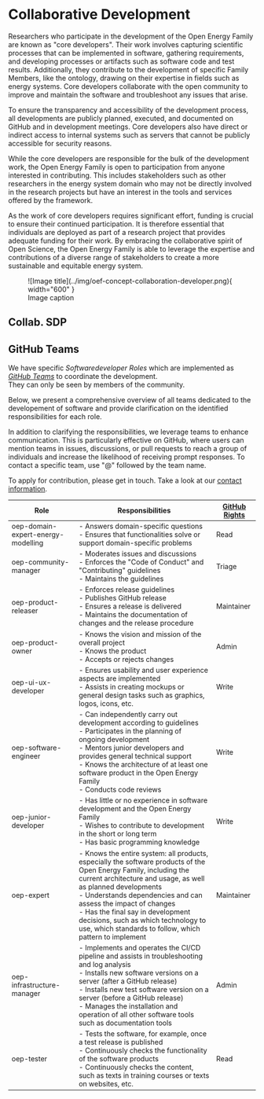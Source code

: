 # Collaborative Development

Researchers who participate in the development of the Open Energy Family are 
known as "core developers". Their work involves capturing scientific processes 
that can be implemented in software, gathering requirements, and developing 
processes or artifacts such as software code and test results. 
Additionally, they contribute to the development of specific Family Members, 
like the ontology, drawing on their expertise in fields such as energy systems. 
Core developers collaborate with the open community to improve and maintain the 
software and troubleshoot any issues that arise.

To ensure the transparency and accessibility of the development process, 
all developments are publicly planned, executed, and documented on GitHub and 
in development meetings. 
Core developers also have direct or indirect access to internal systems such as 
servers that cannot be publicly accessible for security reasons.

While the core developers are responsible for the bulk of the development work, 
the Open Energy Family is open to participation from anyone interested in 
contributing. 
This includes stakeholders such as other researchers in the energy system 
domain who may not be directly involved in the research projects but have an 
interest in the tools and services offered by the framework.

As the work of core developers requires significant effort, funding is crucial 
to ensure their continued participation. It is therefore essential that 
individuals are deployed as part of a research project that provides adequate 
funding for their work. By embracing the collaborative spirit of Open Science, 
the Open Energy Family is able to leverage the expertise and contributions of a 
diverse range of stakeholders to create a more sustainable and 
equitable energy system.

<figure markdown>
  ![Image title](../img/oef-concept-collaboration-developer.png){ width="600" }
  <figcaption>Image caption</figcaption>
</figure>

## Collab. SDP

## GitHub Teams
We have specific _Softwaredeveloper Roles_ which are implemented as [_GitHub Teams_](https://github.com/orgs/OpenEnergyPlatform/teams/oef-software-developer/teams)
to coordinate the development.<br>
They can only be seen by members of the community.

Below, we present a comprehensive overview of all teams dedicated to the developement of software and provide clarification on the identified responsibilities for each role.

In addition to clarifying the responsibilities, we leverage teams to enhance communication. This is particularly effective on GitHub, where users can mention teams in issues, discussions, or pull requests to reach a group of individuals and increase the likelihood of receiving prompt responses. To contact a specific team, use "@" followed by the team name.

To apply for contribution, please get in touch. Take a look at our [contact information](contact.md).

| Role                      | Responsibilities                                                                                                          | [GitHub Rights](https://docs.github.com/en/organizations/managing-user-access-to-your-organizations-repositories/repository-roles-for-an-organization#permissions-for-each-role) |
|---------------------------|---------------------------------------------------------------------------------------------------------------------------|---------------|
| oep-domain-expert-energy-modelling | - Answers domain-specific questions<br>- Ensures that functionalities solve or support domain-specific problems           | Read          |
| oep-community-manager     | - Moderates issues and discussions<br>- Enforces the "Code of Conduct" and "Contributing" guidelines<br>- Maintains the guidelines       | Triage        |
| oep-product-releaser      | - Enforces release guidelines<br>- Publishes GitHub release<br>- Ensures a release is delivered<br>- Maintains the documentation of changes and the release procedure | Maintainer    |
| oep-product-owner         | - Knows the vision and mission of the overall project<br>- Knows the product<br>- Accepts or rejects changes              | Admin         |
| oep-ui-ux-developer       | - Ensures usability and user experience aspects are implemented<br>- Assists in creating mockups or general design tasks such as graphics, logos, icons, etc. | Write         |
| oep-software-engineer     | - Can independently carry out development according to guidelines<br>- Participates in the planning of ongoing development<br>- Mentors junior developers and provides general technical support<br>- Knows the architecture of at least one software product in the Open Energy Family<br>- Conducts code reviews | Write         |
| oep-junior-developer      | - Has little or no experience in software development and the Open Energy Family<br>- Wishes to contribute to development in the short or long term<br>- Has basic programming knowledge | Write         |
| oep-expert                | - Knows the entire system: all products, especially the software products of the Open Energy Family, including the current architecture and usage, as well as planned developments<br>- Understands dependencies and can assess the impact of changes<br>- Has the final say in development decisions, such as which technology to use, which standards to follow, which pattern to implement | Maintainer    |
| oep-infrastructure-manager | - Implements and operates the CI/CD pipeline and assists in troubleshooting and log analysis<br>- Installs new software versions on a server (after a GitHub release)<br>- Installs new test software version on a server (before a GitHub release)<br>- Manages the installation and operation of all other software tools such as documentation tools | Admin         |
| oep-tester                | - Tests the software, for example, once a test release is published<br>- Continuously checks the functionality of the software products<br>- Continuously checks the content, such as texts in training courses or texts on websites, etc. | Read          |


